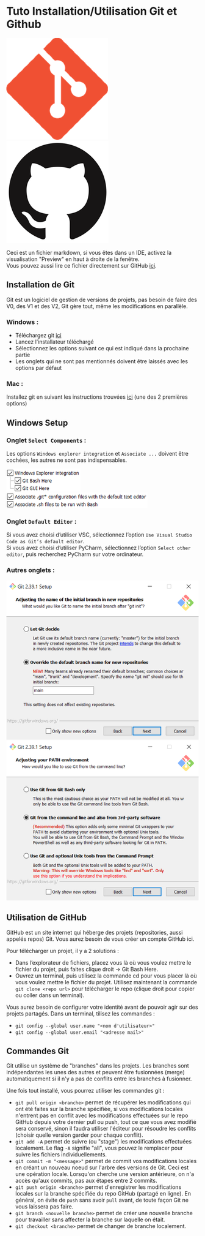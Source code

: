 # Tuto Installation/Utilisation Git et Github

![picture 2](images/423bec2c9ffaede236f33b2bf0f205f7b50c11ba3d7096f661894bfa672a9c89.png) ![picture 3](images/dd4b0a02e751bea2e893a8ca995e16d7d07ad583fa2c54fdbd98780694449caa.png)  


Ceci est un fichier markdown, si vous êtes dans un IDE, activez la visualisation "Preview" en haut à droite de la fenêtre.</br>
Vous pouvez aussi lire ce fichier directement sur GitHub [ici](https://github.com/Leroymilo/tuto_git/blob/main/README.md).

## Installation de Git

Git est un logiciel de gestion de versions de projets, pas besoin de faire des V0, des V1 et des V2, Git gère tout, même les modifications en parallèle.

### Windows :
- Téléchargez git [ici](https://github.com/git-for-windows/git/releases/download/v2.39.1.windows.1/Git-2.39.1-64-bit.exe)
- Lancez l’installateur téléchargé
- Sélectionnez les options suivant ce qui est indiqué dans la prochaine partie
- Les onglets qui ne sont pas mentionnés doivent être laissés avec les options par défaut

### Mac :
Installez git en suivant les instructions trouvées [ici](https://git-scm.com/download/mac) (une des 2 premières options)

## Windows Setup

### Onglet `Select Components` :
Les options `Windows explorer integration` et `Associate ...` doivent être cochées, les autres ne sont pas indispensables.  

![picture 4](images/e6fcb52b2204c4dfc630a04d256b17437e599341a2271570d1dae036911f7683.png)  ![picture 5](images/81ccc75f44a7e75b097a6d14e40443dfde7f1c4eb139f03255a903374eac035b.png)

### Onglet `Default Editor` :
Si vous avez choisi d’utiliser VSC, sélectionnez l’option `Use Visual Studio Code as Git’s default editor`.</br>
Si vous avez choisi d’utiliser PyCharm, sélectionnez l’option `Select other editor`, puis recherchez PyCharm sur votre ordinateur.

### Autres onglets :
![picture 6](images/b4b2baf6191abf23c7e2b1c7a61d753bf54a2f5b479409e44696dddafaab0fdd.png)  
![picture 7](images/5502e90a6238845c7c6190c6001e03bf501ff572cb9fadcb965ae2de23be00d5.png)  

## Utilisation de GitHub

GitHub est un site internet qui héberge des projets (repositories, aussi appelés repos) Git.
Vous aurez besoin de vous créer un compte GitHub ici.

Pour télécharger un projet, il y a 2 solutions :
- Dans l’explorateur de fichiers, placez vous là où vous voulez mettre le fichier du projet, puis faites clique droit -> Git Bash Here.
- Ouvrez un terminal, puis utilisez la commande cd pour vous placer là où vous voulez mettre le fichier du projet.
Utilisez maintenant la commande `git clone <repo url>` pour télécharger le repo (clique droit pour copier ou coller dans un terminal).

Vous aurez besoin de configurer votre identité avant de pouvoir agir sur des projets partagés. Dans un terminal, tilisez les commandes :
- `git config --global user.name "<nom d'utilisateur>"`
- `git config --global user.email "<adresse mail>"`

## Commandes Git

Git utilise un système de "branches" dans les projets. Les branches sont indépendantes les unes des autres et peuvent être fusionnées (merge) automatiquement si il n'y a pas de conflits entre les branches à fusionner.

Une fois tout installé, vous pourrez utiliser les commandes git :

- `git pull origin <branche>` permet de récupérer les modifications qui ont été faites sur la branche spécifiée, si vos modifications locales n'entrent pas en conflit avec les modifications effectuées sur le repo GitHub depuis votre dernier pull ou push, tout ce que vous avez modifié sera conservé, sinon il faudra utiliser l'éditeur pour résoudre les conflits (choisir quelle version garder pour chaque conflit).
- `git add -A` permet de suivre (ou "stage") les modifications effectuées localement. Le flag `-A` signifie "all", vous pouvez le remplacer pour suivre les fichiers individuellements.
- `git commit -m "<message>"` permet de commit vos modifications locales en créant un nouveau noeud sur l'arbre des versions de Git. Ceci est une opération locale. Lorsqu'on cherche une version antérieure, on n'a accès qu'aux commits, pas aux étapes entre 2 commits.
- `git push origin <branche>` permet d'enregistrer les modifications locales sur la branche spécifiée du repo GitHub (partagé en ligne). En général, on évite de `push` sans avoir `pull` avant, de toute façon Git ne vous laissera pas faire.
- `git branch <nouvelle branche>` permet de créer une nouvelle branche pour travailler sans affecter la branche sur laquelle on était.
- `git checkout <branche>` permet de changer de branche localement.
